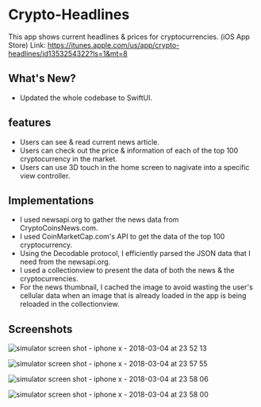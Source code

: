 # Crypto-Headlines
This app shows current headlines &amp; prices for cryptocurrencies. (iOS App Store)
Link: https://itunes.apple.com/us/app/crypto-headlines/id1353254322?ls=1&mt=8

## What's New?
- Updated the whole codebase to SwiftUI.

## features 
- Users can see & read current news article.
- Users can check out the price & information of each of the top 100 cryptocurrency in the market.
- Users can use 3D touch in the home screen to nagivate into a specific view controller.

## Implementations
- I used newsapi.org to gather the news data from CryptoCoinsNews.com.
- I used CoinMarketCap.com's API to get the data of the top 100 cryptocurrency.
- Using the Decodable protocol, I efficiently parsed the JSON data that I need from the newsapi.org.
- I used a collectionview to present the data of both the news & the cryptocurrencies.
- For the news thumbnail, I cached the image to avoid wasting the user's cellular data when an image that is already loaded in the app is being reloaded in the collectionview.

## Screenshots
![simulator screen shot - iphone x - 2018-03-04 at 23 52 13](https://user-images.githubusercontent.com/20343861/36958232-4c149df4-2008-11e8-970f-acad200388b1.png)

![simulator screen shot - iphone x - 2018-03-04 at 23 57 55](https://user-images.githubusercontent.com/20343861/36958266-803da7e2-2008-11e8-847b-e5fb0cd6ef5b.png)

![simulator screen shot - iphone x - 2018-03-04 at 23 58 06](https://user-images.githubusercontent.com/20343861/36958292-ae4efeb0-2008-11e8-860c-dd4e660f064f.png)

![simulator screen shot - iphone x - 2018-03-04 at 23 58 00](https://user-images.githubusercontent.com/20343861/36958310-d6fe29ee-2008-11e8-9e94-9435a76ffac2.png)
